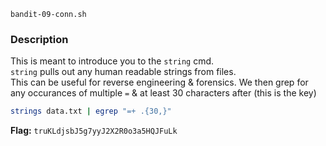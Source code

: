 `bandit-09-conn.sh`

### Description   
This is meant to introduce you to the `string` cmd.   
`string` pulls out any human readable strings from files.  
This can be useful for reverse engineering & forensics. 
We then grep for any occurances of multiple `=` & at least 30 characters after (this is the key)
   
```bash
strings data.txt | egrep "=+ .{30,}"
```
**Flag:** `truKLdjsbJ5g7yyJ2X2R0o3a5HQJFuLk`